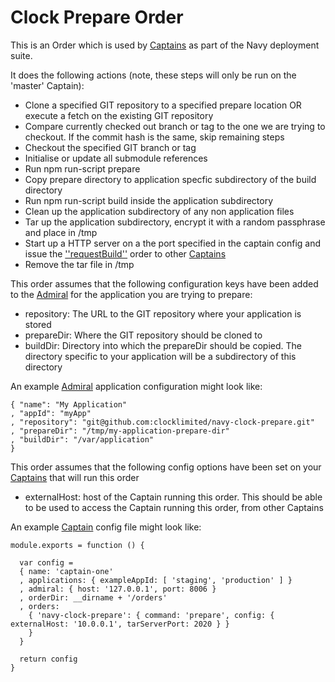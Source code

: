# Clock Prepare Order

This is an Order which is used by [Captains](http://github.com/microadam/navy-captain) as part of the Navy deployment suite.

It does the following actions (note, these steps will only be run on the 'master' Captain):

* Clone a specified GIT repository to a specified prepare location OR execute a fetch on the existing GIT repository
* Compare currently checked out branch or tag to the one we are trying to checkout. If the commit hash is the same, skip remaining steps
* Checkout the specified GIT branch or tag
* Initialise or update all submodule references
* Run npm run-script prepare
* Copy prepare directory to application specfic subdirectory of the build directory
* Run npm run-script build inside the application subdirectory
* Clean up the application subdirectory of any non application files
* Tar up the application subdirectory, encrypt it with a random passphrase and place in /tmp
* Start up a HTTP server on a the port specified in the captain config and issue the ['\'requestBuild\''](https://github.com/clocklimited/navy-clock-request-build) order to other [Captains](http://github.com/microadam/navy-captain)
* Remove the tar file in /tmp

This order assumes that the following configuration keys have been added to the [Admiral](http://github.com/microadam/navy-admiral) for the application you are trying to prepare:

* repository: The URL to the GIT repository where your application is stored
* prepareDir: Where the GIT repository should be cloned to
* buildDir: Directory into which the prepareDir should be copied. The directory specific to your application will be a subdirectory of this directory

An example [Admiral](http://github.com/microadam/navy-admiral) application configuration might look like:

    { "name": "My Application"
    , "appId": "myApp"
    , "repository": "git@github.com:clocklimited/navy-clock-prepare.git"
    , "prepareDir": "/tmp/my-application-prepare-dir"
    , "buildDir": "/var/application"
    }

This order assumes that the following config options have been set on your [Captains](http://github.com/microadam/navy-captain) that will run this order

* externalHost: host of the Captain running this order. This should be able to be used to access the Captain running this order, from other Captains

An example [Captain](http://github.com/microadam/navy-captain) config file might look like:

    module.exports = function () {

      var config =
      { name: 'captain-one'
      , applications: { exampleAppId: [ 'staging', 'production' ] }
      , admiral: { host: '127.0.0.1', port: 8006 }
      , orderDir: __dirname + '/orders'
      , orders:
        { 'navy-clock-prepare': { command: 'prepare', config: { externalHost: '10.0.0.1', tarServerPort: 2020 } }
        }
      }

      return config
    }
